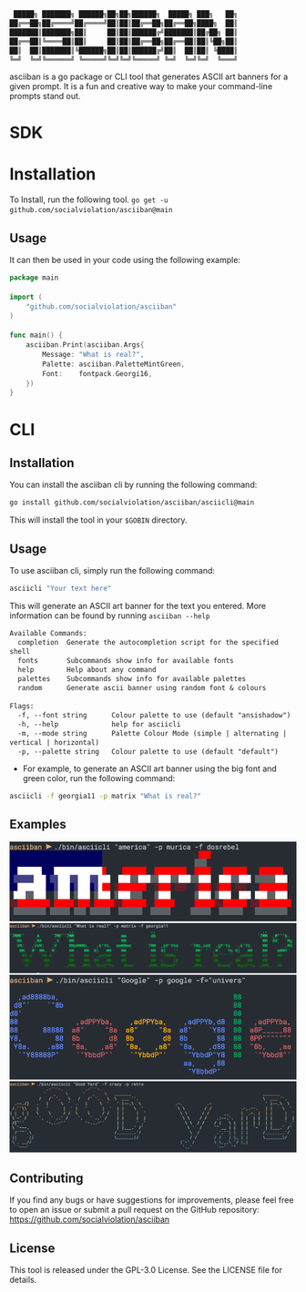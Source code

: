 ```text
 █████╗ ███████╗ ██████╗██╗██╗██████╗  █████╗ ███╗   ██╗
██╔══██╗██╔════╝██╔════╝██║██║██╔══██╗██╔══██╗████╗  ██║
███████║███████╗██║     ██║██║██████╔╝███████║██╔██╗ ██║
██╔══██║╚════██║██║     ██║██║██╔══██╗██╔══██║██║╚██╗██║
██║  ██║███████║╚██████╗██║██║██████╔╝██║  ██║██║ ╚████║
╚═╝  ╚═╝╚══════╝ ╚═════╝╚═╝╚═╝╚═════╝ ╚═╝  ╚═╝╚═╝  ╚═══╝
```

asciiban is a go package or CLI tool that generates ASCII art banners for a given prompt. It is
a fun and creative way to make your command-line prompts stand out.

# SDK

# Installation
To Install, run the following tool.
`go get -u github.com/socialviolation/asciiban@main`

## Usage

It can then be used in your code using the following example:
```go
package main

import (
	"github.com/socialviolation/asciiban"
)

func main() {
    asciiban.Print(asciiban.Args{
        Message: "What is real?",
        Palette: asciiban.PaletteMintGreen,
        Font:    fontpack.Georgi16,
    })
}
```

# CLI
## Installation

You can install the asciiban cli by running the following command:

```bash
go install github.com/socialviolation/asciiban/asciicli@main
```

This will install the tool in your `$GOBIN` directory.

## Usage

To use asciiban cli, simply run the following command:

```bash
asciicli "Your text here"
```

This will generate an ASCII art banner for the text you entered. More information can be found by running `asciiban --help`

```text
Available Commands:
  completion  Generate the autocompletion script for the specified shell
  fonts       Subcommands show info for available fonts
  help        Help about any command
  palettes    Subcommands show info for available palettes
  random      Generate ascii banner using random font & colours

Flags:
  -f, --font string      Colour palette to use (default "ansishadow")
  -h, --help             help for asciicli
  -m, --mode string      Palette Colour Mode (simple | alternating | vertical | horizontal)
  -p, --palette string   Colour palette to use (default "default")

```

* For example, to generate an ASCII art banner using the big font and green color, run the following command:

```bash
asciicli -f georgia11 -p matrix "What is real?"
```

## Examples
![dosrebel-murica.png](examples%2Fdosrebel-murica.png)
![georgia11-matrix.png](examples%2Fgeorgia11-matrix.png)
![univers-google.png](examples%2Funivers-google.png)
![crazy-retro.png](examples%2Fcrazy-retro.png)

## Contributing

If you find any bugs or have suggestions for improvements, please feel free to open an issue or submit a pull request on
the GitHub repository: https://github.com/socialviolation/asciiban

## License
This tool is released under the GPL-3.0 License. See the LICENSE file for details.
